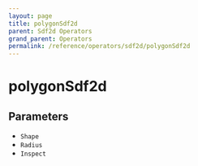 ```yaml
---
layout: page
title: polygonSdf2d
parent: Sdf2d Operators
grand_parent: Operators
permalink: /reference/operators/sdf2d/polygonSdf2d
---
```


# polygonSdf2d

## Parameters

* `Shape`
* `Radius`
* `Inspect`
